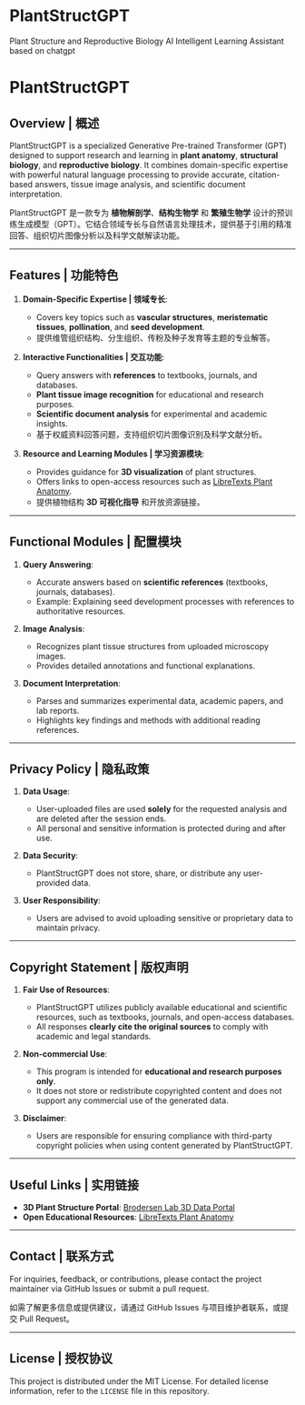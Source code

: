 # PlantStructGPT
Plant Structure and Reproductive Biology AI Intelligent Learning Assistant based on chatgpt
# PlantStructGPT

## Overview | 概述

PlantStructGPT is a specialized Generative Pre-trained Transformer (GPT) designed to support research and learning in **plant anatomy**, **structural biology**, and **reproductive biology**. It combines domain-specific expertise with powerful natural language processing to provide accurate, citation-based answers, tissue image analysis, and scientific document interpretation.

PlantStructGPT 是一款专为 **植物解剖学**、**结构生物学** 和 **繁殖生物学** 设计的预训练生成模型（GPT）。它结合领域专长与自然语言处理技术，提供基于引用的精准回答、组织切片图像分析以及科学文献解读功能。

---

## Features | 功能特色

1. **Domain-Specific Expertise | 领域专长**:
   - Covers key topics such as **vascular structures**, **meristematic tissues**, **pollination**, and **seed development**.
   - 提供维管组织结构、分生组织、传粉及种子发育等主题的专业解答。

2. **Interactive Functionalities | 交互功能**:
   - Query answers with **references** to textbooks, journals, and databases.
   - **Plant tissue image recognition** for educational and research purposes.
   - **Scientific document analysis** for experimental and academic insights.
   - 基于权威资料回答问题，支持组织切片图像识别及科学文献分析。

3. **Resource and Learning Modules | 学习资源模块**:
   - Provides guidance for **3D visualization** of plant structures.
   - Offers links to open-access resources such as [LibreTexts Plant Anatomy](https://bio.libretexts.org).
   - 提供植物结构 **3D 可视化指导** 和开放资源链接。

---

## Functional Modules | 配置模块

1. **Query Answering**:
   - Accurate answers based on **scientific references** (textbooks, journals, databases).
   - Example: Explaining seed development processes with references to authoritative resources.
   
2. **Image Analysis**:
   - Recognizes plant tissue structures from uploaded microscopy images.
   - Provides detailed annotations and functional explanations.

3. **Document Interpretation**:
   - Parses and summarizes experimental data, academic papers, and lab reports.
   - Highlights key findings and methods with additional reading references.

---

## Privacy Policy | 隐私政策

1. **Data Usage**:
   - User-uploaded files are used **solely** for the requested analysis and are deleted after the session ends.
   - All personal and sensitive information is protected during and after use.

2. **Data Security**:
   - PlantStructGPT does not store, share, or distribute any user-provided data.

3. **User Responsibility**:
   - Users are advised to avoid uploading sensitive or proprietary data to maintain privacy.

---

## Copyright Statement | 版权声明

1. **Fair Use of Resources**:
   - PlantStructGPT utilizes publicly available educational and scientific resources, such as textbooks, journals, and open-access databases.
   - All responses **clearly cite the original sources** to comply with academic and legal standards.

2. **Non-commercial Use**:
   - This program is intended for **educational and research purposes only**.
   - It does not store or redistribute copyrighted content and does not support any commercial use of the generated data.

3. **Disclaimer**:
   - Users are responsible for ensuring compliance with third-party copyright policies when using content generated by PlantStructGPT.

---

## Useful Links | 实用链接

- **3D Plant Structure Portal**: [Brodersen Lab 3D Data Portal](https://campuspress.yale.edu/brodersenlab/3d-data-portal/)
- **Open Educational Resources**: [LibreTexts Plant Anatomy](https://bio.libretexts.org)

---

## Contact | 联系方式

For inquiries, feedback, or contributions, please contact the project maintainer via GitHub Issues or submit a pull request.

如需了解更多信息或提供建议，请通过 GitHub Issues 与项目维护者联系，或提交 Pull Request。

---

## License | 授权协议

This project is distributed under the MIT License. For detailed license information, refer to the `LICENSE` file in this repository.
